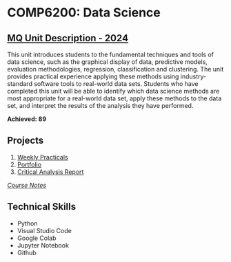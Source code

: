 # COMP6200: Data Science
## [MQ Unit Description - 2024](https://coursehandbook.mq.edu.au/2024/units/COMP6200?year=2024)
This unit introduces students to the fundamental techniques and tools of data science, such as the graphical display of data, predictive models, evaluation methodologies, regression, classification and clustering. The unit provides practical experience applying these methods using industry-standard software tools to real-world data sets. Students who have completed this unit will be able to identify which data science methods are most appropriate for a real-world data set, apply these methods to the data set, and interpret the results of the analysis they have performed.

**Achieved: 89**

## Projects
1. [Weekly Practicals](https://github.com/audreyngnn/Master-of-Business-Analytics/tree/main/Technical%20Programming/COMP6200/COMP6200_Practicals)
2. [Portfolio](https://github.com/audreyngnn/Master-of-Business-Analytics/tree/main/Technical%20Programming/COMP6200/COMP6200_Portfolio)
3. [Critical Analysis Report](https://github.com/audreyngnn/Master-of-Business-Analytics/tree/main/Technical%20Programming/COMP6200/Critical%20Analysis%20Report)

*[Course Notes](https://github.com/audreyngnn/Master-of-Business-Analytics/tree/main/Technical%20Programming/COMP6200/COMP6200_Notes)*

## Technical Skills
* Python
* Visual Studio Code
* Google Colab
* Jupyter Notebook
* Github
